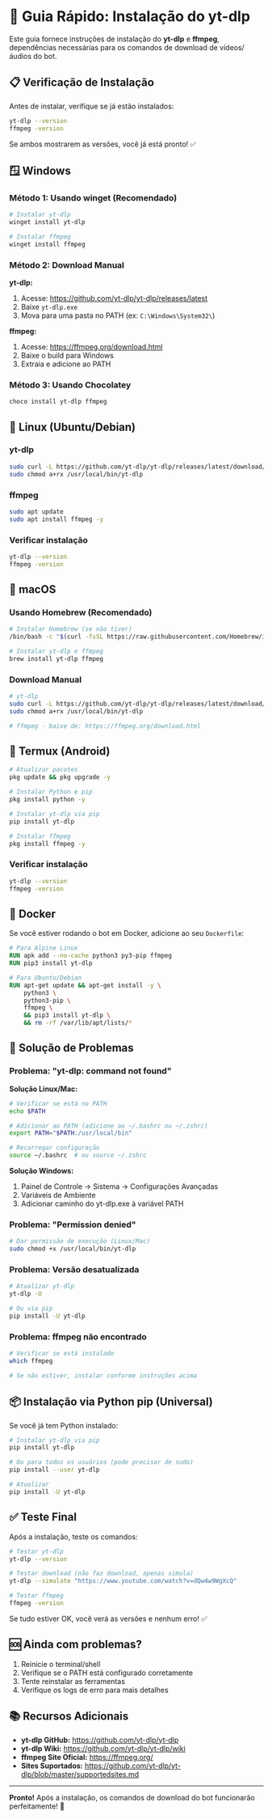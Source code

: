 # 🚀 Guia Rápido: Instalação do yt-dlp

Este guia fornece instruções de instalação do **yt-dlp** e **ffmpeg**, dependências necessárias para os comandos de download de vídeos/áudios do bot.

## 📋 Verificação de Instalação

Antes de instalar, verifique se já estão instalados:

```bash
yt-dlp --version
ffmpeg -version
```

Se ambos mostrarem as versões, você já está pronto! ✅

## 🪟 Windows

### Método 1: Usando winget (Recomendado)

```powershell
# Instalar yt-dlp
winget install yt-dlp

# Instalar ffmpeg
winget install ffmpeg
```

### Método 2: Download Manual

**yt-dlp:**
1. Acesse: https://github.com/yt-dlp/yt-dlp/releases/latest
2. Baixe `yt-dlp.exe`
3. Mova para uma pasta no PATH (ex: `C:\Windows\System32\`)

**ffmpeg:**
1. Acesse: https://ffmpeg.org/download.html
2. Baixe o build para Windows
3. Extraia e adicione ao PATH

### Método 3: Usando Chocolatey

```powershell
choco install yt-dlp ffmpeg
```

## 🐧 Linux (Ubuntu/Debian)

### yt-dlp

```bash
sudo curl -L https://github.com/yt-dlp/yt-dlp/releases/latest/download/yt-dlp -o /usr/local/bin/yt-dlp
sudo chmod a+rx /usr/local/bin/yt-dlp
```

### ffmpeg

```bash
sudo apt update
sudo apt install ffmpeg -y
```

### Verificar instalação

```bash
yt-dlp --version
ffmpeg -version
```

## 🍎 macOS

### Usando Homebrew (Recomendado)

```bash
# Instalar Homebrew (se não tiver)
/bin/bash -c "$(curl -fsSL https://raw.githubusercontent.com/Homebrew/install/HEAD/install.sh)"

# Instalar yt-dlp e ffmpeg
brew install yt-dlp ffmpeg
```

### Download Manual

```bash
# yt-dlp
sudo curl -L https://github.com/yt-dlp/yt-dlp/releases/latest/download/yt-dlp -o /usr/local/bin/yt-dlp
sudo chmod a+rx /usr/local/bin/yt-dlp

# ffmpeg - baixe de: https://ffmpeg.org/download.html
```

## 📱 Termux (Android)

```bash
# Atualizar pacotes
pkg update && pkg upgrade -y

# Instalar Python e pip
pkg install python -y

# Instalar yt-dlp via pip
pip install yt-dlp

# Instalar ffmpeg
pkg install ffmpeg -y
```

### Verificar instalação

```bash
yt-dlp --version
ffmpeg -version
```

## 🐳 Docker

Se você estiver rodando o bot em Docker, adicione ao seu `Dockerfile`:

```dockerfile
# Para Alpine Linux
RUN apk add --no-cache python3 py3-pip ffmpeg
RUN pip3 install yt-dlp

# Para Ubuntu/Debian
RUN apt-get update && apt-get install -y \
    python3 \
    python3-pip \
    ffmpeg \
    && pip3 install yt-dlp \
    && rm -rf /var/lib/apt/lists/*
```

## 🔧 Solução de Problemas

### Problema: "yt-dlp: command not found"

**Solução Linux/Mac:**
```bash
# Verificar se está no PATH
echo $PATH

# Adicionar ao PATH (adicione ao ~/.bashrc ou ~/.zshrc)
export PATH="$PATH:/usr/local/bin"

# Recarregar configuração
source ~/.bashrc  # ou source ~/.zshrc
```

**Solução Windows:**
1. Painel de Controle → Sistema → Configurações Avançadas
2. Variáveis de Ambiente
3. Adicionar caminho do yt-dlp.exe à variável PATH

### Problema: "Permission denied"

```bash
# Dar permissão de execução (Linux/Mac)
sudo chmod +x /usr/local/bin/yt-dlp
```

### Problema: Versão desatualizada

```bash
# Atualizar yt-dlp
yt-dlp -U

# Ou via pip
pip install -U yt-dlp
```

### Problema: ffmpeg não encontrado

```bash
# Verificar se está instalado
which ffmpeg

# Se não estiver, instalar conforme instruções acima
```

## 📦 Instalação via Python pip (Universal)

Se você já tem Python instalado:

```bash
# Instalar yt-dlp via pip
pip install yt-dlp

# Ou para todos os usuários (pode precisar de sudo)
pip install --user yt-dlp

# Atualizar
pip install -U yt-dlp
```

## ✅ Teste Final

Após a instalação, teste os comandos:

```bash
# Testar yt-dlp
yt-dlp --version

# Testar download (não faz download, apenas simula)
yt-dlp --simulate "https://www.youtube.com/watch?v=dQw4w9WgXcQ"

# Testar ffmpeg
ffmpeg -version
```

Se tudo estiver OK, você verá as versões e nenhum erro! ✅

## 🆘 Ainda com problemas?

1. Reinicie o terminal/shell
2. Verifique se o PATH está configurado corretamente
3. Tente reinstalar as ferramentas
4. Verifique os logs de erro para mais detalhes

## 📚 Recursos Adicionais

- **yt-dlp GitHub:** https://github.com/yt-dlp/yt-dlp
- **yt-dlp Wiki:** https://github.com/yt-dlp/yt-dlp/wiki
- **ffmpeg Site Oficial:** https://ffmpeg.org/
- **Sites Suportados:** https://github.com/yt-dlp/yt-dlp/blob/master/supportedsites.md

---

**Pronto!** Após a instalação, os comandos de download do bot funcionarão perfeitamente! 🎉
